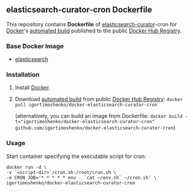 ## elasticsearch-curator-cron Dockerfile


This repository contains **Dockerfile** of [elasticsearch-curator](https://www.elastic.co/guide/en/elasticsearch/client/curator/current/index.html)-cron for [Docker](https://www.docker.com/)'s [automated build](https://registry.hub.docker.com/u/igortimoshenko/docker-elasticsearch-curator-cron/) published to the public [Docker Hub Registry](https://registry.hub.docker.com/).


### Base Docker Image

* [elasticsearch](https://hub.docker.com/_/elasticsearch/)


### Installation

1. Install [Docker](https://www.docker.com/).

2. Download [automated build](https://registry.hub.docker.com/u/igortimoshenko/docker-elasticsearch-curator-cron/) from public [Docker Hub Registry](https://registry.hub.docker.com/): `docker pull igortimoshenko/docker-elasticsearch-curator-cron`

   (alternatively, you can build an image from Dockerfile: `docker build -t="igortimoshenko/docker-elasticsearch-curator-cron" github.com/igortimoshenko/docker-elasticsearch-curator-cron`)


### Usage

Start container specifying the executable script for cron:

    docker run -d \
    -v `<script-dir>`/cron.sh:/root/cron.sh \
    -e CRON_JOB='* * * * * env - `cat ~/env.sh` ~/cron.sh' \
    igortimoshenko/docker-elasticsearch-curator-cron
